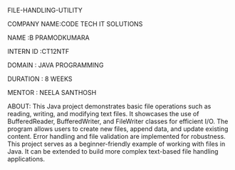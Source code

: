 FILE-HANDLING-UTILITY

COMPANY NAME:CODE TECH IT SOLUTIONS

NAME :B PRAMODKUMARA

INTERN ID :CT12NTF

DOMAIN : JAVA PROGRAMMING

DURATION : 8 WEEKS

MENTOR : NEELA SANTHOSH

ABOUT: 
This Java project demonstrates basic file operations such as reading, writing, and modifying text files.
It showcases the use of BufferedReader, BufferedWriter, and FileWriter classes for efficient I/O.
The program allows users to create new files, append data, and update existing content.
Error handling and file validation are implemented for robustness.
This project serves as a beginner-friendly example of working with files in Java.
It can be extended to build more complex text-based file handling applications.


